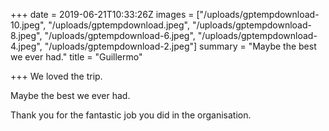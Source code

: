 +++
date = 2019-06-21T10:33:26Z
images = ["/uploads/gptempdownload-10.jpeg", "/uploads/gptempdownload.jpeg", "/uploads/gptempdownload-8.jpeg", "/uploads/gptempdownload-6.jpeg", "/uploads/gptempdownload-4.jpeg", "/uploads/gptempdownload-2.jpeg"]
summary = "Maybe the best we ever had."
title = "Guillermo"

+++
We loved the trip.

Maybe the best we ever had.

Thank you for the fantastic job you did in the organisation.